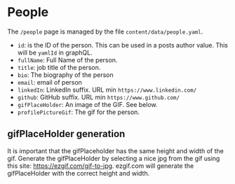 # People
The `/people` page is managed by the file `content/data/people.yaml`.

- `id`: is the ID of the person. This can be used in a posts author value. This will be `yamlId` in graphQL.
- `fullName`: Full Name of the person.
- `title`: job title of the person.
- `bio`: The biography of the person
- `email`: email of person
- `linkedIn`: LinkedIn suffix. URL min `https://www.linkedin.com/`
- `github`: GitHub suffix. URL min `https://www.github.com/`
- `gifPlaceHolder`: An image of the GIF. See below.
- `profilePictureGif`: The gif for the person.

## gifPlaceHolder generation
It is important that the gifPlaceholder has the same height and width of the gif. Generate the
gifPlaceHolder by selecting a nice jpg from the gif using this site: https://ezgif.com/gif-to-jpg.
ezgif.com will generate the gifPlaceHolder with the correct height and width.
